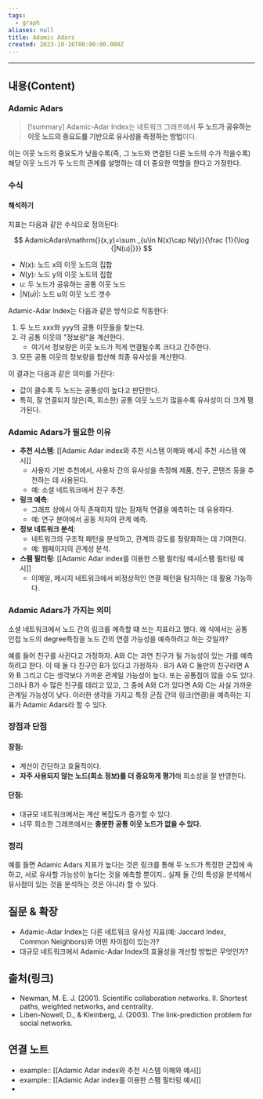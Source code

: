 ```yaml
---
tags:
  - graph
aliases: null
title: Adamic Adars
created: 2023-10-16T00:00:00.000Z
---
```



----
## 내용(Content)

### Adamic Adars

>[!summary]
>Adamic-Adar Index는 네트워크 그래프에서 **두 노드가 공유하는 이웃 노드의 중요도를 기반으로 유사성을 측정하는 방법**이다.

이는 이웃 노드의 중요도가 낮을수록(즉, 그 노드와 연결된 다른 노드의 수가 적을수록) 해당 이웃 노드가 두 노드의 관계를 설명하는 데 더 중요한 역할을 한다고 가정한다.


### 수식

#### 해석하기

지표는 다음과 같은 수식으로 정의된다:

$$ AdamicAdars\mathrm{}(x,y)=\sum _{u\in N(x)\cap N(y)}{\frac {1}{\log {|N(u)|}}} $$

- $N(x)$: 노드 x의 이웃 노드의 집합
- $N(y)$: 노드 y의 이웃 노드의 집합
- u: 두 노드가 공유하는 공통 이웃 노드
- $|N(u)|$: 노드 u의 이웃 노드 갯수

Adamic-Adar Index는 다음과 같은 방식으로 작동한다:

1. 두 노드 xxx와 yyy의 공통 이웃들을 찾는다.
2. 각 공통 이웃의 "정보량"을 계산한다.
    - 여기서 정보량은 이웃 노드가 적게 연결될수록 크다고 간주한다.
3. 모든 공통 이웃의 정보량을 합산해 최종 유사성을 계산한다.

이 결과는 다음과 같은 의미를 가진다:

- 값이 클수록 두 노드는 공통성이 높다고 판단한다.
- 특히, 잘 연결되지 않은(즉, 희소한) 공통 이웃 노드가 많을수록 유사성이 더 크게 평가된다.

### Adamic Adars가 필요한 이유

- **추천 시스템**: [[Adamic Adar index와 추천 시스템 이해와 예시| 추천 시스템 예시]]
    - 사용자 기반 추천에서, 사용자 간의 유사성을 측정해 제품, 친구, 콘텐츠 등을 추천하는 데 사용된다.
    - 예: 소셜 네트워크에서 친구 추천.
- **링크 예측**:
    - 그래프 상에서 아직 존재하지 않는 잠재적 연결을 예측하는 데 유용하다.
    - 예: 연구 분야에서 공동 저자의 관계 예측.
- **정보 네트워크 분석**:
    - 네트워크의 구조적 패턴을 분석하고, 관계의 강도를 정량화하는 데 기여한다.
    - 예: 웹페이지의 관계성 분석.
- **스팸 필터링**: [[Adamic Adar index를 이용한 스팸 필터링 예시|스팸 필터링 예시]]
    - 이메일, 메시지 네트워크에서 비정상적인 연결 패턴을 탐지하는 데 활용 가능하다.

### Adamic Adars가 가지는 의미

소셜 네트워크에서 노드 간의 링크를 예측할 떄 쓰는 지표라고 했다. 왜 식에서는 공통 인접 노드의 degree특징을 노드 간의 연결 가능성을 예측하려고 하는 것일까?

예를 들어 친구를 사귄다고 가정하자.  A와 C는 과연 친구가 될 가능성이 있는 가를 예측하려고 한다. 이 때 둘 다 친구인 B가 있다고 가정하자 . B가 A와 C 둘만의 친구라면 A와 B 그리고 C는 생각보다 가까운 관계일 가능성이 높다. 또는 공통점이 많을 수도 있다. 그러나 B가 수 많은 친구를 데리고 있고, 그 중에 A와 C가 있다면 A와 C는 사실 가까운 관계일 가능성이 낮다. 이러한 생각을 가지고 특정 군집 간의 링크(연결)을 예측하는 지표가 Adamic Adars라 할 수 있다.

### 장점과 단점

#### 장점:

- 계산이 간단하고 효율적이다.
- **자주 사용되지 않는 노드(희소 정보)를 더 중요하게 평가**해 희소성을 잘 반영한다.

#### 단점:

- 대규모 네트워크에서는 계산 복잡도가 증가할 수 있다.
- 너무 희소한 그래프에서는 **충분한 공통 이웃 노드가 없을 수 있다.**


### 정리

예를 들면 Adamic Adars 지표가 높다는 것은 링크를 통해 두 노드가 특정한 군집에 속하고, 서로 유사할 가능성이 높다는 것을 예측할 뿐이지.. 실제 둘 간의 특성을 분석해서 유사점이 있는 것을 분석하는 것은 아니라 할 수 있다.


## 질문 & 확장

- Adamic-Adar Index는 다른 네트워크 유사성 지표(예: Jaccard Index, Common Neighbors)와 어떤 차이점이 있는가?
- 대규모 네트워크에서 Adamic-Adar Index의 효율성을 개선할 방법은 무엇인가?

## 출처(링크)

- Newman, M. E. J. (2001). Scientific collaboration networks. II. Shortest paths, weighted networks, and centrality.
- Liben-Nowell, D., & Kleinberg, J. (2003). The link-prediction problem for social networks.

## 연결 노트

- example:: [[Adamic Adar index와 추천 시스템 이해와 예시]]
- example:: [[Adamic Adar index를 이용한 스팸 필터링 예시]]
- 







